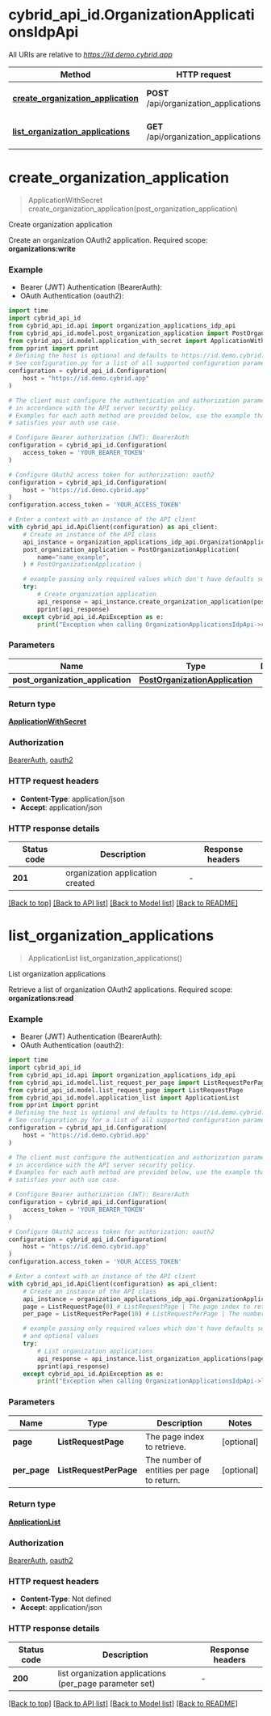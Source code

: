 # cybrid_api_id.OrganizationApplicationsIdpApi

All URIs are relative to *https://id.demo.cybrid.app*

Method | HTTP request | Description
------------- | ------------- | -------------
[**create_organization_application**](OrganizationApplicationsIdpApi.md#create_organization_application) | **POST** /api/organization_applications | Create organization application
[**list_organization_applications**](OrganizationApplicationsIdpApi.md#list_organization_applications) | **GET** /api/organization_applications | List organization applications


# **create_organization_application**
> ApplicationWithSecret create_organization_application(post_organization_application)

Create organization application

Create an organization OAuth2 application.  Required scope: **organizations:write**

### Example

* Bearer (JWT) Authentication (BearerAuth):
* OAuth Authentication (oauth2):

```python
import time
import cybrid_api_id
from cybrid_api_id.api import organization_applications_idp_api
from cybrid_api_id.model.post_organization_application import PostOrganizationApplication
from cybrid_api_id.model.application_with_secret import ApplicationWithSecret
from pprint import pprint
# Defining the host is optional and defaults to https://id.demo.cybrid.app
# See configuration.py for a list of all supported configuration parameters.
configuration = cybrid_api_id.Configuration(
    host = "https://id.demo.cybrid.app"
)

# The client must configure the authentication and authorization parameters
# in accordance with the API server security policy.
# Examples for each auth method are provided below, use the example that
# satisfies your auth use case.

# Configure Bearer authorization (JWT): BearerAuth
configuration = cybrid_api_id.Configuration(
    access_token = 'YOUR_BEARER_TOKEN'
)

# Configure OAuth2 access token for authorization: oauth2
configuration = cybrid_api_id.Configuration(
    host = "https://id.demo.cybrid.app"
)
configuration.access_token = 'YOUR_ACCESS_TOKEN'

# Enter a context with an instance of the API client
with cybrid_api_id.ApiClient(configuration) as api_client:
    # Create an instance of the API class
    api_instance = organization_applications_idp_api.OrganizationApplicationsIdpApi(api_client)
    post_organization_application = PostOrganizationApplication(
        name="name_example",
    ) # PostOrganizationApplication | 

    # example passing only required values which don't have defaults set
    try:
        # Create organization application
        api_response = api_instance.create_organization_application(post_organization_application)
        pprint(api_response)
    except cybrid_api_id.ApiException as e:
        print("Exception when calling OrganizationApplicationsIdpApi->create_organization_application: %s\n" % e)
```


### Parameters

Name | Type | Description  | Notes
------------- | ------------- | ------------- | -------------
 **post_organization_application** | [**PostOrganizationApplication**](PostOrganizationApplication.md)|  |

### Return type

[**ApplicationWithSecret**](ApplicationWithSecret.md)

### Authorization

[BearerAuth](../README.md#BearerAuth), [oauth2](../README.md#oauth2)

### HTTP request headers

 - **Content-Type**: application/json
 - **Accept**: application/json


### HTTP response details

| Status code | Description | Response headers |
|-------------|-------------|------------------|
**201** | organization application created |  -  |

[[Back to top]](#) [[Back to API list]](../README.md#documentation-for-api-endpoints) [[Back to Model list]](../README.md#documentation-for-models) [[Back to README]](../README.md)

# **list_organization_applications**
> ApplicationList list_organization_applications()

List organization applications

Retrieve a list of organization OAuth2 applications.  Required scope: **organizations:read**

### Example

* Bearer (JWT) Authentication (BearerAuth):
* OAuth Authentication (oauth2):

```python
import time
import cybrid_api_id
from cybrid_api_id.api import organization_applications_idp_api
from cybrid_api_id.model.list_request_per_page import ListRequestPerPage
from cybrid_api_id.model.list_request_page import ListRequestPage
from cybrid_api_id.model.application_list import ApplicationList
from pprint import pprint
# Defining the host is optional and defaults to https://id.demo.cybrid.app
# See configuration.py for a list of all supported configuration parameters.
configuration = cybrid_api_id.Configuration(
    host = "https://id.demo.cybrid.app"
)

# The client must configure the authentication and authorization parameters
# in accordance with the API server security policy.
# Examples for each auth method are provided below, use the example that
# satisfies your auth use case.

# Configure Bearer authorization (JWT): BearerAuth
configuration = cybrid_api_id.Configuration(
    access_token = 'YOUR_BEARER_TOKEN'
)

# Configure OAuth2 access token for authorization: oauth2
configuration = cybrid_api_id.Configuration(
    host = "https://id.demo.cybrid.app"
)
configuration.access_token = 'YOUR_ACCESS_TOKEN'

# Enter a context with an instance of the API client
with cybrid_api_id.ApiClient(configuration) as api_client:
    # Create an instance of the API class
    api_instance = organization_applications_idp_api.OrganizationApplicationsIdpApi(api_client)
    page = ListRequestPage(0) # ListRequestPage | The page index to retrieve. (optional)
    per_page = ListRequestPerPage(10) # ListRequestPerPage | The number of entities per page to return. (optional)

    # example passing only required values which don't have defaults set
    # and optional values
    try:
        # List organization applications
        api_response = api_instance.list_organization_applications(page=page, per_page=per_page)
        pprint(api_response)
    except cybrid_api_id.ApiException as e:
        print("Exception when calling OrganizationApplicationsIdpApi->list_organization_applications: %s\n" % e)
```


### Parameters

Name | Type | Description  | Notes
------------- | ------------- | ------------- | -------------
 **page** | **ListRequestPage**| The page index to retrieve. | [optional]
 **per_page** | **ListRequestPerPage**| The number of entities per page to return. | [optional]

### Return type

[**ApplicationList**](ApplicationList.md)

### Authorization

[BearerAuth](../README.md#BearerAuth), [oauth2](../README.md#oauth2)

### HTTP request headers

 - **Content-Type**: Not defined
 - **Accept**: application/json


### HTTP response details

| Status code | Description | Response headers |
|-------------|-------------|------------------|
**200** | list organization applications (per_page parameter set) |  -  |

[[Back to top]](#) [[Back to API list]](../README.md#documentation-for-api-endpoints) [[Back to Model list]](../README.md#documentation-for-models) [[Back to README]](../README.md)

